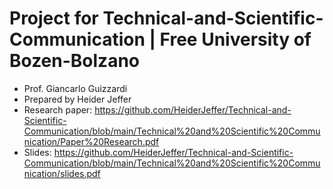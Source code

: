 # Project for Technical-and-Scientific-Communication | Free University of Bozen-Bolzano
* Prof. Giancarlo Guizzardi
* Prepared by Heider Jeffer
* Research paper: https://github.com/HeiderJeffer/Technical-and-Scientific-Communication/blob/main/Technical%20and%20Scientific%20Communication/Paper%20Research.pdf
* Slides: https://github.com/HeiderJeffer/Technical-and-Scientific-Communication/blob/main/Technical%20and%20Scientific%20Communication/slides.pdf
